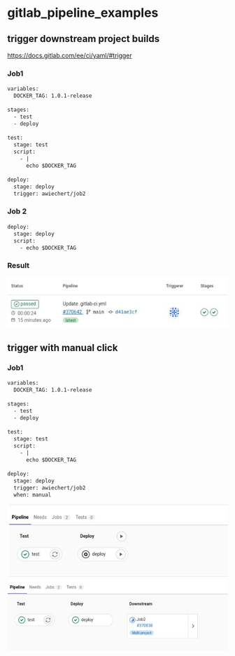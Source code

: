 # gitlab_pipeline_examples

## trigger downstream project builds

https://docs.gitlab.com/ee/ci/yaml/#trigger

### Job1
```
variables:
  DOCKER_TAG: 1.0.1-release

stages:
  - test
  - deploy

test:
  stage: test
  script:
    - |
      echo $DOCKER_TAG

deploy:
  stage: deploy
  trigger: awiechert/job2
```

### Job 2
```
deploy:
  stage: deploy
  script:
    - echo $DOCKER_TAG
```

### Result

![upstream_pipeline](gitlab_trigger_downstream_pipeline.jpeg)


## trigger with manual click


### Job1
```
variables:
  DOCKER_TAG: 1.0.1-release

stages:
  - test
  - deploy

test:
  stage: test
  script:
    - |
      echo $DOCKER_TAG

deploy:
  stage: deploy
  trigger: awiechert/job2
  when: manual
```

![gitlab_manual1](gitlab_manual1.jpeg)
![gitlab_downstream_pipeline2](gitlab_downstream_pipeline2.jpeg)
